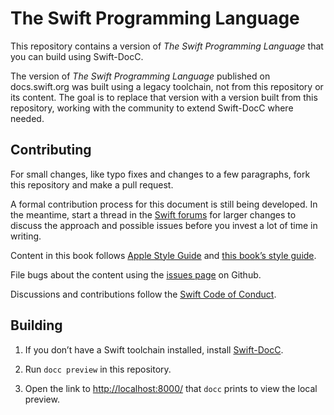 # The Swift Programming Language

This repository contains a version of *The Swift Programming Language*
that you can build using Swift-DocC.

The version of *The Swift Programming Language* published on docs.swift.org
was built using a legacy toolchain,
not from this repository or its content.
The goal is to replace that version with a version built from this repository,
working with the community to extend Swift-DocC where needed.

## Contributing

For small changes,
like typo fixes and changes to a few paragraphs,
fork this repository and make a pull request.

A formal contribution process for this document is still being developed.
In the meantime,
start a thread in the [Swift forums][forum] for larger changes
to discuss the approach and possible issues
before you invest a lot of time in writing.

Content in this book follows [Apple Style Guide][asg]
and [this book’s style guide][tspl-style].

File bugs about the content using the [issues page][bugs] on Github.

Discussions and contributions follow the [Swift Code of Conduct][conduct].

[asg]: https://help.apple.com/applestyleguide/
[bugs]: https://github.com/apple/swift-book/issues
[conduct]: https://www.swift.org/code-of-conduct
[forum]: https://forums.swift.org/c/swift-book
[tspl-style]: /Style.md

<!-- FIXME The 'forum' link above is speculative -->

## Building

1. If you don’t have a Swift toolchain installed,
   install [Swift-DocC](https://github.com/apple/swift-docc).

1. Run `docc preview` in this repository.

1. Open the link to <http://localhost:8000/> that `docc` prints
   to view the local preview.
